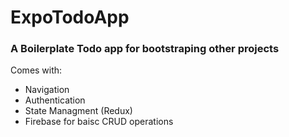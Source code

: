 # ExpoTodoApp
### A Boilerplate Todo app for bootstraping other projects
Comes with:
- Navigation
- Authentication
- State Managment (Redux)
- Firebase for baisc CRUD operations
